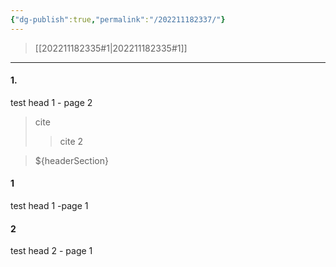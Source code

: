 ```yaml
---
{"dg-publish":true,"permalink":"/202211182337/"}
---
```



> [[202211182335#1\|202211182335#1]]
---

#### 1.
test head 1 - page 2

> cite
> > cite 2

> <div class="transclusion internal-embed is-loaded"><div class="markdown-embed">${headerSection}<br>
#### 1
test head 1 -page 1

#### 2
test head 2 - page 1
</div></div>
